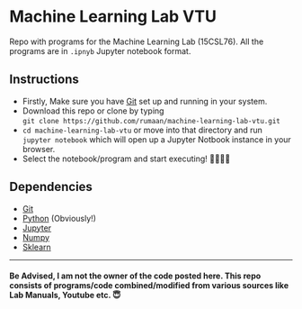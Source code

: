 # Machine Learning Lab VTU
Repo with programs for the Machine Learning Lab (15CSL76). All the programs are in `.ipnyb` Jupyter notebook format.

## Instructions
- Firstly, Make sure you have [Git](https://git-scm.com) set up and running in your system.
- Download this repo or clone by typing <br>
  `git clone https://github.com/rumaan/machine-learning-lab-vtu.git`
- `cd machine-learning-lab-vtu` or move into that directory and run `jupyter notebook` which will open up a Jupyter Notbook instance in your browser.
- Select the notebook/program and start executing! 👨‍💻👩‍💻

## Dependencies
- [Git](https://git-scm.com)
- [Python](https://www.python.org) (Obviously!)
- [Jupyter](http://jupyter.org)
- [Numpy](http://www.numpy.org)
- [Sklearn](http://scikit-learn.org/stable/)

---

#### Be Advised, I am not the owner of the code posted here. This repo consists of programs/code combined/modified from various sources like Lab Manuals, Youtube etc. 😇
